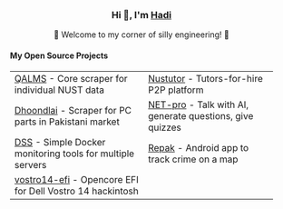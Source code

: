 <div align="center" style="background-image: url('https://pic.longtao.fun/pics/24/8712160154167691113610916885165716016931_gopic_.gif'); background-size: cover; background-position: center; padding: 20px;">
    <h3>Hi 👋, I'm <a href="https://www.linkedin.com/in/okhadi/">Hadi</a></h3>
    <p>🌟 Welcome to my corner of silly engineering! 🌟</p>
    <h4 align="left">My Open Source Projects</h4>
    <table align="center">
        <tr>
            <td><a href="https://github.com/okHadi/QALMS">QALMS</a> - Core scraper for individual NUST data </td>
            <td><a href="https://github.com/Nustutor">Nustutor</a> - Tutors-for-hire P2P platform </td>
        </tr>
        <tr>
            <td><a href="https://github.com/Dhoondlai">Dhoondlai</a> - Scraper for PC parts in Pakistani market </td>
            <td><a href="https://github.com/NET-pro">NET-pro</a> - Talk with AI, generate questions, give quizzes</td>
        </tr>
        <tr>
            <td><a href="https://github.com/okHadi/docker-services-status">DSS</a> - Simple Docker monitoring tools for multiple servers</td>
            <td><a href="https://github.com/okHadi/Repak">Repak</a> - Android app to track crime on a map </td>
        </tr>
        <tr>
            <td><a href="https://github.com/okHadi/vostro14-hackintosh-efi">vostro14-efi</a> - Opencore EFI for Dell Vostro 14 hackintosh </td>
    </table>
</div>
